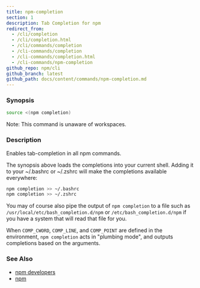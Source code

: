 ```yaml
---
title: npm-completion
section: 1
description: Tab Completion for npm
redirect_from:
  - /cli/completion
  - /cli/completion.html
  - /cli/commands/completion
  - /cli-commands/completion
  - /cli-commands/completion.html
  - /cli-commands/npm-completion
github_repo: npm/cli
github_branch: latest
github_path: docs/content/commands/npm-completion.md
---
```


### Synopsis

```bash
source <(npm completion)
```

Note: This command is unaware of workspaces.

### Description

Enables tab-completion in all npm commands.

The synopsis above
loads the completions into your current shell.  Adding it to
your ~/.bashrc or ~/.zshrc will make the completions available
everywhere:

```bash
npm completion >> ~/.bashrc
npm completion >> ~/.zshrc
```

You may of course also pipe the output of `npm completion` to a file
such as `/usr/local/etc/bash_completion.d/npm` or 
`/etc/bash_completion.d/npm` if you have a system that will read 
that file for you.

When `COMP_CWORD`, `COMP_LINE`, and `COMP_POINT` are defined in the
environment, `npm completion` acts in "plumbing mode", and outputs
completions based on the arguments.

### See Also

* [npm developers](/cli/v8/using-npm/developers)
* [npm](/cli/v8/commands/npm)
